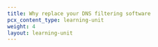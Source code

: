 ```yaml
---
title: Why replace your DNS filtering software
pcx_content_type: learning-unit
weight: 4
layout: learning-unit
---
```

